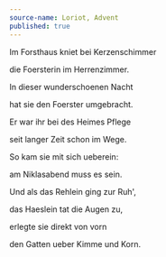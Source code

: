 ```yaml
---
source-name: Loriot, Advent
published: true
---
```


<p>Im Forsthaus kniet bei Kerzenschimmer</p>

<p>die Foersterin im Herrenzimmer.</p>

<p>In dieser wunderschoenen Nacht</p>

<p>hat sie den Foerster umgebracht.</p>

<p>Er war ihr bei des Heimes Pflege</p>

<p>seit langer Zeit schon im Wege.</p>

<p>So kam sie mit sich ueberein:</p>

<p>am Niklasabend muss es sein.</p>

<p>Und als das Rehlein ging zur Ruh',</p>

<p>das Haeslein tat die Augen zu,</p>

<p>erlegte sie direkt von vorn</p>

<p>den Gatten ueber Kimme und Korn.</p>


